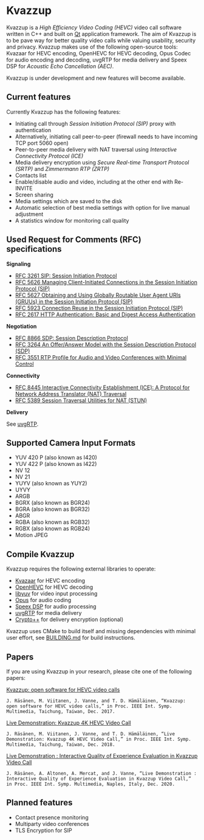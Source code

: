 Kvazzup
=======

Kvazzup is a *High Efficiency Video Coding (HEVC)* video call software written in C++ and built on [Qt](https://www.qt.io/) application framework. The aim of Kvazzup is to be pave way for better quality video calls while valuing usability, security and privacy. Kvazzup makes use of the following open-source tools: Kvazaar for HEVC encoding, OpenHEVC for HEVC decoding, Opus Codec for audio encoding and decoding, uvgRTP for media delivery and Speex DSP for *Acoustic Echo Cancellation (AEC)*. 

Kvazzup is under development and new features will become available.

## Current features 

Currently Kvazzup has the following features:
- Initiating call through *Session Initiation Protocol (SIP)* proxy with authentication
- Alternatively, initiating call peer-to-peer (firewall needs to have incoming TCP port 5060 open)
- Peer-to-peer media delivery with NAT traversal using *Interactive Connectivity Protocol (ICE)*
- Media delivery encryption using *Secure Real-time Transport Protocol (SRTP)* and *Zimmermann RTP (ZRTP)*
- Contacts list
- Enable/disable audio and video, including at the other end with Re-INVITE
- Screen sharing
- Media settings which are saved to the disk
- Automatic selection of best media settings with option for live manual adjustment
- A statistics window for monitoring call quality

## Used Request for Comments (RFC) specifications

**Signaling**
- [RFC 3261 SIP: Session Initiation Protocol](https://www.rfc-editor.org/rfc/rfc3261)
- [RFC 5626 Managing Client-Initiated Connections in the Session Initiation Protocol (SIP)](https://www.rfc-editor.org/rfc/rfc5626)
- [RFC 5627 Obtaining and Using Globally Routable User Agent URIs (GRUUs) in the Session Initiation Protocol (SIP)](https://www.rfc-editor.org/rfc/rfc5627)
- [RFC 5923 Connection Reuse in the Session Initiation Protocol (SIP)](https://www.rfc-editor.org/rfc/rfc5923)
- [RFC 2617 HTTP Authentication: Basic and Digest Access Authentication](https://www.rfc-editor.org/rfc/rfc2617)

**Negotiation**
- [RFC 8866 SDP: Session Description Protocol](https://datatracker.ietf.org/doc/html/rfc8866)
- [RFC 3264 An Offer/Answer Model with the Session Description Protocol (SDP)](https://www.rfc-editor.org/rfc/rfc3264.html)
- [RFC 3551 RTP Profile for Audio and Video Conferences with Minimal Control](https://www.rfc-editor.org/rfc/rfc3551)

**Connectivity**
- [RFC 8445 Interactive Connectivity Establishment (ICE): A Protocol for Network Address Translator (NAT) Traversal](https://www.rfc-editor.org/rfc/rfc8445)
- [RFC 5389 Session Traversal Utilities for NAT (STUN)](https://www.rfc-editor.org/rfc/rfc5389)

**Delivery**

See [uvgRTP](https://github.com/ultravideo/uvgRTP).

## Supported Camera Input Formats

- YUV 420 P (also known as I420)
- YUV 422 P (also known as I422)
- NV 12
- NV 21
- YUYV (also known as YUY2)
- UYVY
- ARGB
- BGRX (also known as BGR24)
- BGRA (also known as BGR32)
- ABGR
- RGBA (also known as RGB32)
- RGBX (also known as RGB24)
- Motion JPEG

## Compile Kvazzup

Kvazzup requires the following external libraries to operate: 
- [Kvazaar](https://github.com/ultravideo/kvazaar) for HEVC encoding
- [OpenHEVC](https://github.com/OpenHEVC/openHEVC) for HEVC decoding
- [libyuv](https://chromium.googlesource.com/libyuv/libyuv/) for video input processing
- [Opus](http://opus-codec.org/) for audio coding
- [Speex DSP](https://www.speex.org/) for audio processing
- [uvgRTP](https://github.com/ultravideo/uvgRTP) for media delivery
- [Crypto++](https://cryptopp.com/) for delivery encryption (optional)

Kvazzup uses CMake to build itself and missing dependencies with minimal user effort, see [BUILDING.md](BUILDING.md) for build instructions.

## Papers

If you are using Kvazzup in your research, please cite one of the following papers: <br>

[Kvazzup: open software for HEVC video calls](https://urn.fi/URN:NBN:fi:tty-201908262019)

`J. Räsänen, M. Viitanen, J. Vanne, and T. D. Hämäläinen, “Kvazzup: open software for HEVC video calls,” in Proc. IEEE Int. Symp. Multimedia, Taichung, Taiwan, Dec. 2017. `

[Live Demonstration: Kvazzup 4K HEVC Video Call](https://urn.fi/URN:NBN:fi:tty-201908231999)

`J. Räsänen, M. Viitanen, J. Vanne, and T. D. Hämäläinen, “Live Demonstration: Kvazzup 4K HEVC Video Call,” in Proc. IEEE Int. Symp. Multimedia, Taichung, Taiwan, Dec. 2018. `

[Live Demonstration : Interactive Quality of Experience Evaluation in Kvazzup Video Call](https://urn.fi/URN:NBN:fi:tuni-202102041923)

`J. Räsänen, A. Altonen, A. Mercat, and J. Vanne, “Live Demonstration : Interactive Quality of Experience Evaluation in Kvazzup Video Call,” in Proc. IEEE Int. Symp. Multimedia, Naples, Italy, Dec. 2020. `

## Planned features

- Contact presence monitoring
- Multiparty video conferences
- TLS Encryption for SIP
